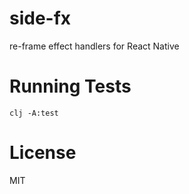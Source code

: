 # side-fx

re-frame effect handlers for React Native

# Running Tests

```
clj -A:test
```

# License

MIT
